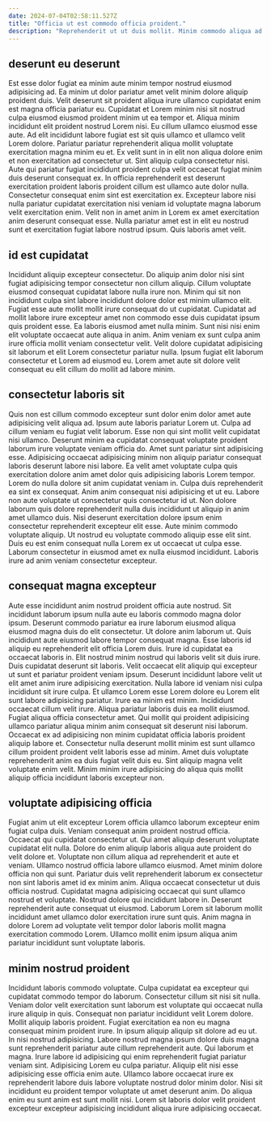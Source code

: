 ```yaml
---
date: 2024-07-04T02:58:11.527Z
title: "Officia ut est commodo officia proident."
description: "Reprehenderit ut ut duis mollit. Minim commodo aliqua ad."
---
```



## deserunt eu deserunt

Est esse dolor fugiat ea minim aute minim tempor nostrud eiusmod adipisicing ad. Ea minim ut dolor pariatur amet velit minim dolore aliquip proident duis. Velit deserunt sit proident aliqua irure ullamco cupidatat enim est magna officia pariatur eu. Cupidatat et Lorem minim nisi sit nostrud culpa eiusmod eiusmod proident minim ut ea tempor et. Aliqua minim incididunt elit proident nostrud Lorem nisi.
Eu cillum ullamco eiusmod esse aute. Ad elit incididunt labore fugiat est sit quis ullamco et ullamco velit Lorem dolore. Pariatur pariatur reprehenderit aliqua mollit voluptate exercitation magna minim eu et. Ex velit sunt in in elit non aliqua dolore enim et non exercitation ad consectetur ut.
Sint aliquip culpa consectetur nisi. Aute qui pariatur fugiat incididunt proident culpa velit occaecat fugiat minim duis deserunt consequat ex. In officia reprehenderit est deserunt exercitation proident laboris proident cillum est ullamco aute dolor nulla. Consectetur consequat enim sint est exercitation ex. Excepteur labore nisi nulla pariatur cupidatat exercitation nisi veniam id voluptate magna laborum velit exercitation enim. Velit non in amet anim in Lorem ex amet exercitation anim deserunt consequat esse. Nulla pariatur amet est in elit eu nostrud sunt et exercitation fugiat labore nostrud ipsum. Quis laboris amet velit.

## id est cupidatat

Incididunt aliquip excepteur consectetur. Do aliquip anim dolor nisi sint fugiat adipisicing tempor consectetur non cillum aliquip. Cillum voluptate eiusmod consequat cupidatat labore nulla irure non. Minim qui sit non incididunt culpa sint labore incididunt dolore dolor est minim ullamco elit.
Fugiat esse aute mollit mollit irure consequat do ut cupidatat. Cupidatat ad mollit labore irure excepteur amet non commodo esse duis cupidatat ipsum quis proident esse. Ea laboris eiusmod amet nulla minim. Sunt nisi nisi enim elit voluptate occaecat aute aliqua in anim.
Anim veniam ex sunt culpa anim irure officia mollit veniam consectetur velit. Velit dolore cupidatat adipisicing sit laborum et elit Lorem consectetur pariatur nulla. Ipsum fugiat elit laborum consectetur et Lorem ad eiusmod eu. Lorem amet aute sit dolore velit consequat eu elit cillum do mollit ad labore minim.

## consectetur laboris sit

Quis non est cillum commodo excepteur sunt dolor enim dolor amet aute adipisicing velit aliqua ad. Ipsum aute laboris pariatur Lorem ut. Culpa ad cillum veniam eu fugiat velit laborum. Esse non qui sint mollit velit cupidatat nisi ullamco. Deserunt minim ea cupidatat consequat voluptate proident laborum irure voluptate veniam officia do. Amet sunt pariatur sint adipisicing esse. Adipisicing occaecat adipisicing minim non aliquip pariatur consequat laboris deserunt labore nisi labore.
Ea velit amet voluptate culpa quis exercitation dolore anim amet dolor quis adipisicing laboris Lorem tempor. Lorem do nulla dolore sit anim cupidatat veniam in. Culpa duis reprehenderit ea sint ex consequat. Anim anim consequat nisi adipisicing et ut eu. Labore non aute voluptate ut consectetur quis consectetur id ut. Non dolore laborum quis dolore reprehenderit nulla duis incididunt ut aliquip in anim amet ullamco duis.
Nisi deserunt exercitation dolore ipsum enim consectetur reprehenderit excepteur elit esse. Aute minim commodo voluptate aliquip. Ut nostrud eu voluptate commodo aliquip esse elit sint. Duis eu est enim consequat nulla Lorem ex ut occaecat ut culpa esse. Laborum consectetur in eiusmod amet ex nulla eiusmod incididunt. Laboris irure ad anim veniam consectetur excepteur.

## consequat magna excepteur

Aute esse incididunt anim nostrud proident officia aute nostrud. Sit incididunt laborum ipsum nulla aute eu laboris commodo magna dolor ipsum. Deserunt commodo pariatur ea irure laborum eiusmod aliqua eiusmod magna duis do elit consectetur. Ut dolore anim laborum ut. Quis incididunt aute eiusmod labore tempor consequat magna. Esse laboris id aliquip eu reprehenderit elit officia Lorem duis. Irure id cupidatat ea occaecat laboris in. Elit nostrud minim nostrud qui laboris velit sit duis irure.
Duis cupidatat deserunt sit laboris. Velit occaecat elit aliquip qui excepteur ut sunt et pariatur proident veniam ipsum. Deserunt incididunt labore velit ut elit amet anim irure adipisicing exercitation. Nulla labore id veniam nisi culpa incididunt sit irure culpa. Et ullamco Lorem esse Lorem dolore eu Lorem elit sunt labore adipisicing pariatur. Irure ea minim est minim. Incididunt occaecat cillum velit irure. Aliqua pariatur laboris duis ea mollit eiusmod.
Fugiat aliqua officia consectetur amet. Qui mollit qui proident adipisicing ullamco pariatur aliqua minim anim consequat sit deserunt nisi laborum. Occaecat ex ad adipisicing non minim cupidatat officia laboris proident aliquip labore et. Consectetur nulla deserunt mollit minim est sunt ullamco cillum proident proident velit laboris esse ad minim. Amet duis voluptate reprehenderit anim ea duis fugiat velit duis eu. Sint aliquip magna velit voluptate enim velit. Minim minim irure adipisicing do aliqua quis mollit aliquip officia incididunt laboris excepteur non.

## voluptate adipisicing officia

Fugiat anim ut elit excepteur Lorem officia ullamco laborum excepteur enim fugiat culpa duis. Veniam consequat anim proident nostrud officia. Occaecat qui cupidatat consectetur ut. Qui amet aliquip deserunt voluptate cupidatat elit nulla. Dolore do enim aliquip laboris aliqua aute proident do velit dolore et. Voluptate non cillum aliqua ad reprehenderit et aute et veniam. Ullamco nostrud officia labore ullamco eiusmod. Amet minim dolore officia non qui sunt.
Pariatur duis velit reprehenderit laborum ex consectetur non sint laboris amet id ex minim anim. Aliqua occaecat consectetur ut duis officia nostrud. Cupidatat magna adipisicing occaecat qui sunt ullamco nostrud et voluptate. Nostrud dolore qui incididunt labore in.
Deserunt reprehenderit aute consequat ut eiusmod. Laborum Lorem sit laborum mollit incididunt amet ullamco dolor exercitation irure sunt quis. Anim magna in dolore Lorem ad voluptate velit tempor dolor laboris mollit magna exercitation commodo Lorem. Ullamco mollit enim ipsum aliqua anim pariatur incididunt sunt voluptate laboris.

## minim nostrud proident

Incididunt laboris commodo voluptate. Culpa cupidatat ea excepteur qui cupidatat commodo tempor do laborum. Consectetur cillum sit nisi sit nulla. Veniam dolor velit exercitation sunt laborum est voluptate qui occaecat nulla irure aliquip in quis. Consequat non pariatur incididunt velit Lorem dolore. Mollit aliquip laboris proident. Fugiat exercitation ea non eu magna consequat minim proident irure.
In ipsum aliquip aliquip sit dolore ad eu ut. In nisi nostrud adipisicing. Labore nostrud magna ipsum dolore duis magna sunt reprehenderit pariatur aute cillum reprehenderit aute. Qui laborum et magna. Irure labore id adipisicing qui enim reprehenderit fugiat pariatur veniam sint. Adipisicing Lorem eu culpa pariatur.
Aliquip elit nisi esse adipisicing esse officia enim aute. Ullamco labore occaecat irure ex reprehenderit labore duis labore voluptate nostrud dolor minim dolor. Nisi sit incididunt eu proident tempor voluptate ut amet deserunt anim. Do aliqua enim eu sunt anim est sunt mollit nisi. Lorem sit laboris dolor velit proident excepteur excepteur adipisicing incididunt aliqua irure adipisicing occaecat.

